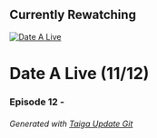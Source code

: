 ﻿
## Currently Rewatching

[![Date A Live](https://s4.anilist.co/file/anilistcdn/media/anime/cover/medium/bx15583-rTuRqDFTM1UZ.png)](https://anilist.co/anime/15583)

# Date A Live (11/12)

### Episode 12 - 

###### *Generated with [Taiga Update Git](https://github.com/nike4613/taiga-update-git)*